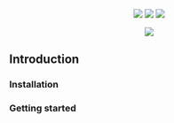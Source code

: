<div align="center">
  <img src="https://badgen.net/badge/license/Apache%202.0/blue">
  <img src="https://github.com/peinser/pyconiq/actions/workflows/docs.yml/badge.svg">
  <img src="https://badgen.net/badge/code%20style/black/black">
</div>

<p align="center">
   <img src="docs/assets/template/logo.png">
</p>

## Introduction

### Installation

### Getting started
